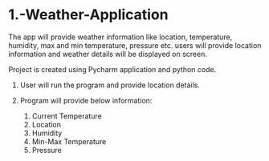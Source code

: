 # 1.-Weather-Application

The app will provide weather information like location, temperature, humidity, max and min temperature, pressure etc. users will provide location information and weather details will be displayed on screen.

Project is created using Pycharm application and python code.

1. User will run the program and provide location details.

2. Program will provide below information:
      1. Current Temperature
      2. Location
      3. Humidity
      4. Min-Max Temperature
      5. Pressure


